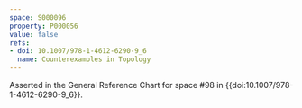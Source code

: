 ```yaml
---
space: S000096
property: P000056
value: false
refs:
- doi: 10.1007/978-1-4612-6290-9_6
  name: Counterexamples in Topology
---
```


Asserted in the General Reference Chart for space #98 in
{{doi:10.1007/978-1-4612-6290-9_6}}.
